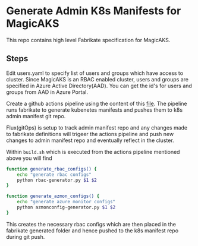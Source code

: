 # Generate Admin K8s Manifests for MagicAKS

This repo contains high level Fabrikate specification for MagicAKS.

## Steps

Edit users.yaml to specify list of users and groups which have access to cluster. Since MagicAKS is an RBAC enabled cluster, users and groups are specified in Azure Active Directory(AAD). You can get the id's for users and groups from AAD in Azure Portal.

Create a github actions pipeline using the content of this [file](gh.yaml). The pipeline runs fabrikate to generate kubenetes manifests and pushes them to k8s admin manifest git repo.

Flux(gitOps) is setup to track admin manifest repo and any changes made to fabrikate definitions will trigeer the actions pipeline and push new changes to admin manifest repo and eventually reflect in the cluster.

Within ``build.sh`` which is executed from the actions pipeline mentioned above you will find

```bash
function generate_rbac_configs() {
    echo "generate rbac configs"
    python rbac-generator.py $1 $2
}

function generate_azmon_configs() {
    echo "generate azure monitor configs"
    python azmonconfig-generator.py $1 $2
}
```
This creates the necessary rbac configs which are then placed in the fabrikate generated folder and hence pushed to the k8s manifest repo during git push.